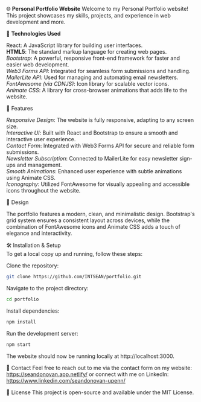 🌐 **Personal Portfolio Website**
Welcome to my Personal Portfolio website! This project showcases my skills, projects, and experience in web development and more.

🚀 **Technologies Used**

React: A JavaScript library for building user interfaces.  
**HTML5**: The standard markup language for creating web pages.  
_Bootstrap_: A powerful, responsive front-end framework for faster and easier web development.  
_Web3 Forms API_: Integrated for seamless form submissions and handling.  
_MailerLite API_: Used for managing and automating email newsletters.  
_FontAwesome (via CDNJS)_: Icon library for scalable vector icons.  
_Animate CSS_: A library for cross-browser animations that adds life to the website.

📄 Features

_Responsive Design_: The website is fully responsive, adapting to any screen size.  
_Interactive UI_: Built with React and Bootstrap to ensure a smooth and interactive user experience.  
_Contact Form_: Integrated with Web3 Forms API for secure and reliable form submissions.  
_Newsletter Subscription_: Connected to MailerLite for easy newsletter sign-ups and management.  
_Smooth Animations_: Enhanced user experience with subtle animations using Animate CSS.  
_Iconography_: Utilized FontAwesome for visually appealing and accessible icons throughout the website.

🎨 Design

The portfolio features a modern, clean, and minimalistic design. Bootstrap's grid system ensures a consistent layout across devices, while the combination of FontAwesome icons and Animate CSS adds a touch of elegance and interactivity.

🛠 Installation & Setup  
To get a local copy up and running, follow these steps:

Clone the repository:

```sh
git clone https://github.com/INTSEAN/portfolio.git
```

Navigate to the project directory:

```sh
cd portfolio
```

Install dependencies:

```sh
npm install
```

Run the development server:

```sh
npm start
```

The website should now be running locally at http://localhost:3000.

📧 Contact
Feel free to reach out to me via the contact form on my website: https://seandonovan.app.netlify/ or connect with me on LinkedIn: https://www.linkedin.com/seandonovan-upenn/

📝 License
This project is open-source and available under the MIT License.
